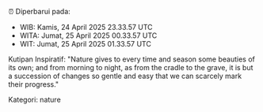 ⏰ Diperbarui pada:
- WIB: Kamis, 24 April 2025 23.33.57 UTC
- WITA: Jumat, 25 April 2025 00.33.57 UTC
- WIT: Jumat, 25 April 2025 01.33.57 UTC

Kutipan Inspiratif:
"Nature gives to every time and season some beauties of its own; and from morning to night, as from the cradle to the grave, it is but a succession of changes so gentle and easy that we can scarcely mark their progress."


Kategori: nature

